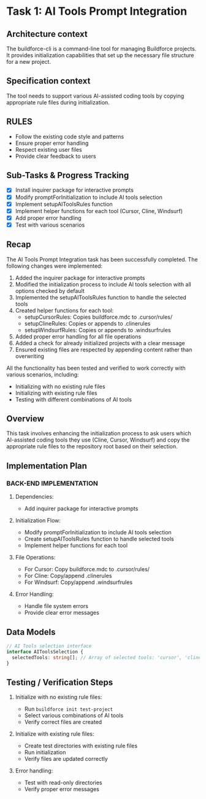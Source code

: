 # Task 1: AI Tools Prompt Integration

## Architecture context

The buildforce-cli is a command-line tool for managing Buildforce projects. It provides initialization capabilities that set up the necessary file structure for a new project.

## Specification context

The tool needs to support various AI-assisted coding tools by copying appropriate rule files during initialization.

## RULES

- Follow the existing code style and patterns
- Ensure proper error handling
- Respect existing user files
- Provide clear feedback to users

## Sub-Tasks & Progress Tracking

- [x] Install inquirer package for interactive prompts
- [x] Modify promptForInitialization to include AI tools selection
- [x] Implement setupAIToolsRules function
- [x] Implement helper functions for each tool (Cursor, Cline, Windsurf)
- [x] Add proper error handling
- [x] Test with various scenarios

## Recap

The AI Tools Prompt Integration task has been successfully completed. The following changes were implemented:

1. Added the inquirer package for interactive prompts
2. Modified the initialization process to include AI tools selection with all options checked by default
3. Implemented the setupAIToolsRules function to handle the selected tools
4. Created helper functions for each tool:
   - setupCursorRules: Copies buildforce.mdc to .cursor/rules/
   - setupClineRules: Copies or appends to .clinerules
   - setupWindsurfRules: Copies or appends to .windsurfrules
5. Added proper error handling for all file operations
6. Added a check for already initialized projects with a clear message
7. Ensured existing files are respected by appending content rather than overwriting

All the functionality has been tested and verified to work correctly with various scenarios, including:

- Initializing with no existing rule files
- Initializing with existing rule files
- Testing with different combinations of AI tools

## Overview

This task involves enhancing the initialization process to ask users which AI-assisted coding tools they use (Cline, Cursor, Windsurf) and copy the appropriate rule files to the repository root based on their selection.

## Implementation Plan

### BACK-END IMPLEMENTATION

1. Dependencies:

   - Add inquirer package for interactive prompts

2. Initialization Flow:

   - Modify promptForInitialization to include AI tools selection
   - Create setupAIToolsRules function to handle selected tools
   - Implement helper functions for each tool

3. File Operations:

   - For Cursor: Copy buildforce.mdc to .cursor/rules/
   - For Cline: Copy/append .clinerules
   - For Windsurf: Copy/append .windsurfrules

4. Error Handling:
   - Handle file system errors
   - Provide clear error messages

## Data Models

```typescript
// AI Tools selection interface
interface AIToolsSelection {
  selectedTools: string[]; // Array of selected tools: 'cursor', 'cline', 'windsurf'
}
```

## Testing / Verification Steps

1. Initialize with no existing rule files:

   - Run `buildforce init test-project`
   - Select various combinations of AI tools
   - Verify correct files are created

2. Initialize with existing rule files:

   - Create test directories with existing rule files
   - Run initialization
   - Verify files are updated correctly

3. Error handling:
   - Test with read-only directories
   - Verify proper error messages
